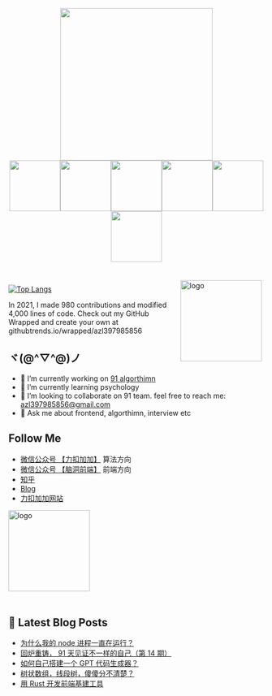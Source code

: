 

<p align="center">
  <img align='center' src='https://github.com/mayankchaudhary26/Cool-Readme-ideas/blob/master/data/octocat/daftpunktocat-guy.gif' width='300"'><br>
  <img src="https://media3.giphy.com/media/ln7z2eWriiQAllfVcn/200w.webp" width="100"><img src="https://i.giphy.com/media/LMt9638dO8dftAjtco/200.webp" width="100"><img src="https://i.giphy.com/media/eNAsjO55tPbgaor7ma/200w.webp" width="100"><img src="https://i.giphy.com/media/VgGthkhUvGgOit7Y9i/200.webp" width="100"><img src="https://media3.giphy.com/media/kdFc8fubgS31b8DsVu/giphy.webp" width="100"><img src="https://i.giphy.com/media/IdyAQJVN2kVPNUrojM/200.webp" width="100">
</p>
<br>


<img src="https://github-readme-stats.vercel.app/api?username=azl397985856&show_icons=true" alt="logo" height="160" align="right" style="margin: 5px; margin-bottom: 20px;" />

[![Top Langs](https://github-readme-stats.vercel.app/api/top-langs/?username=azl397985856)](https://github.com/azl397985856/leetcode)

In 2021, I made 980 contributions and modified 4,000 lines of code. Check out my GitHub Wrapped and create your own at githubtrends.io/wrapped/azl397985856

## ヾ(@^▽^@)ノ

- 🔭 I’m currently working on  [91 algorthimn](https://lucifer.ren/blog/2021/12/03/91algo-6/)
- 🌱 I’m currently learning psychology
- 👯 I’m looking to collaborate on 91 team. feel free to reach me: azl397985856@gmail.com
- 💬 Ask me about frontend, algorthimn, interview etc

##  Follow Me

- [微信公众号 【力扣加加】](https://tva1.sinaimg.cn/large/007S8ZIlly1gfcuzagjalj30p00dwabs.jpg) 算法方向
- [微信公众号 【脑洞前端】](https://tva1.sinaimg.cn/large/007S8ZIlly1gfxro1x125j30oz0dw43s.jpg) 前端方向
- [知乎](https://www.zhihu.com/people/lu-xiao-13-70)
- [Blog](https://lucifer.ren/blog/)
- [力扣加加网站](http://leetcode-solution.cn/) 

<img src="https://github-profile-trophy.vercel.app/?username=azl397985856&theme=flat&column=7" alt="logo" height="160" align="center" style="margin: auto; margin-bottom: 20px;" />

## 📕 Latest Blog Posts

<!-- BLOG-POST-LIST:START -->
- [为什么我的 node 进程一直在运行？](https://lucifer.ren/blog/2024/08/10/why-node-is-running/)
- [回炉重铸， 91 天见证不一样的自己（第 14 期）](https://lucifer.ren/blog/2024/08/04/91algo-14/)
- [如何自己搭建一个 GPT 代码生成器？](https://lucifer.ren/blog/2024/07/13/gpt-code/)
- [树状数组，线段树，傻傻分不清楚？](https://lucifer.ren/blog/2024/06/22/binary-index-tree/)
- [用 Rust 开发前端基建工具](https://lucifer.ren/blog/2024/04/01/rust-node-binding/)
<!-- BLOG-POST-LIST:END -->



